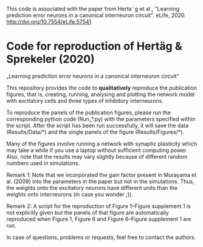 This code is associated with the paper from  Herta¨g et al., "Learning prediction error neurons in a
canonical interneuron circuit". eLife, 2020. http://doi.org/10.7554/eLife.57541

# Code for reproduction of Hertäg & Sprekeler (2020)
„Learning prediction error neurons in a canonical interneuron circuit“

This repository provides the code to **qualitatively** reproduce the publication figures, that is, creating, running, analysing and plotting the network model with excitatory cells and three types of inhibitory interneurons. 

To reproduce the panels of the publication figures, please run the corresponding python code (Run_\*.py) with the parameters specified within the script. After the script has been run successfully, it will save the data (Results/Data/\*) and the single panels of the figure (Results/Figures/\*).

Many of the figures involve running a network with synaptic plasticity which may take a while if you use a laptop without sufficient computing power. Also, note that the results may vary slightly because of different random numbers used in simulations. 

Remark 1: Note that we incorporated the gain factor present in Murayama et al. (2009) into the parameters in the paper but not in the simulations. Thus, the weights onto the excitatory neurons have different units than the weights onto interneurons (in case you wonder ;)).

Remark 2: A script for the reproduction of Figure 1–Figure supplement 1 is not explicitly given but the panels of that figure are automatically reproduced when Figure 1, Figure 6 and Figure 6–Figure supplement 1 are run.

In case of questions, problems or requests, feel free to contact the authors. 
